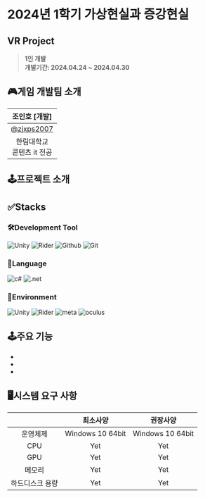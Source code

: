 # 2024년 1학기 가상현실과 증강현실</br>

## VR Project

> **1인 개발**</br>
> **개발기간: 2024.04.24 ~ 2024.04.30**

## 🎮게임 개발팀 소개

|                  조인호 [개발]            | 
|:------------------------------------:|
| [@zjxps2007](https://github.com/zjxps2007) |
|             한림대학교</br>콘텐츠 it 전공      |

## 🕹️프로젝트 소개



## ✅Stacks

### 🛠️Development Tool

![Unity](https://img.shields.io/badge/Unity-000000?style=flat-square&logo=Unity&logoColor=white)
![Rider](https://img.shields.io/badge/Rider-000000?style=flat-square&logo=Rider&logoColor=white)
![Github](https://img.shields.io/badge/GitHub-181717?style=flat-square&logo=GitHub&logoColor=white)
![Git](https://img.shields.io/badge/Git-F05032?style=flat-square&logo=Git&logoColor=white)

### 📖Language

![c#](https://img.shields.io/badge/C%23-239120?style=flat-square&logo=C%23&logoColor=white)
![.net](https://img.shields.io/badge/.net-512BD4?style=flat-square&logo=.net&logoColor=white)

### 🧩Environment

![Unity](https://img.shields.io/badge/2021.3.17f1-000000?style=flat-square&logo=Unity&logoColor=white)
![Rider](https://img.shields.io/badge/2023.3.3-000000?style=flat-square&logo=Rider&logoColor=white)
![meta](https://img.shields.io/badge/meta-0467DF?style=flat-square&logo=meta&logoColor=white)
![oculus](https://img.shields.io/badge/oculus-000000?style=flat-square&logo=oculus&logoColor=white)

## 🕹️주요 기능

-
-
-

## 🖥️시스템 요구 사항

|          |       최소사양       |       권장사양       |
|:--------:|:----------------:|:----------------:|
|   운영체제   | Windows 10 64bit | Windows 10 64bit |
|   CPU    |       Yet        |       Yet        |
|   GPU    |       Yet        |       Yet        |
|   메모리    |       Yet        |       Yet        |
| 하드디스크 용량 |       Yet        |       Yet        |
